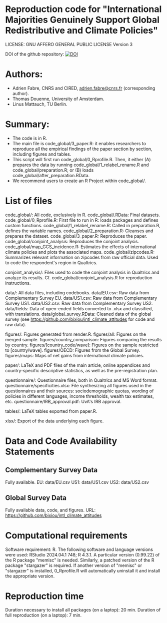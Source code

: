 # Reproduction code for "International Majorities Genuinely Support Global Redistributive and Climate Policies" 

LICENSE: GNU AFFERO GENERAL PUBLIC LICENSE Version 3

DOI of the github repository: [![DOI](https://zenodo.org/badge/702713860.svg)](https://zenodo.org/doi/10.5281/zenodo.11202245)

# Authors:
- Adrien Fabre, CNRS and CIRED, adrien.fabre@cnrs.fr (corresponding author).
- Thomas Douenne, University of Amsterdam.
- Linus Mattauch, TU Berlin.

# Summary:
- The code is in R.
- The main file is code_global/3_paper.R: it enables researchers to reproduce all the empirical findings of the paper section by section, including figures and tables.
- This script will first run code_global/0_Rprofile.R. Then, it either (A) prepares the data by running code_global/1_relabel_rename.R and code_global/preparation.R; or (B) loads code_global/after_preparation.RData.
- We recommend users to create an R Project within code_global/.

# List of files
code_global/: All code, exclusively in R.
code_global/.RData: Final datasets.
code_global/0_Rprofile.R: First file to run in R: loads packages and defines custom functions.
code_global/1_relabel_rename.R: Called in preparation.R, defines the variable names.
code_global/2_preparation.R: Cleanses and prepares the dataset.
code_global/3_paper.R: Reproduces the paper.
code_global/conjoint_analysis: Reproduces the conjoint analysis.
code_global/map_GCS_incidence.R: Estimates the effects of international climate policies and plots the associated maps.
code_global/zipcodes.R: Summarizes relevant information on zipcodes from raw official data. Used to code the respondent's region in Qualtrics.

conjoint_analysis/: Files used to code the conjoint analysis in Qualtrics and analyze its results. Cf. code_global/conjoint_analysis.R for reproduction instructions.

data/: All data files, including codebooks.
data/EU.csv: Raw data from Complementary Survey EU.
data/US1.csv: Raw data from Complementary Survey US1.
data/US2.csv: Raw data from Complementary Survey US2.
data/fields: Data of open-ended fields converted to .xlsx and classified, with translations.
data/global_survey.RData: Cleaned data of the global survey (see https://github.com/bixiou/intl_climate_attitudes for code and raw data).

figures/: Figures generated from render.R.
figures/all: Figures on the merged sample.
figures/country_comparison: Figures comparing the results by country.
figures/[country_code/wave]: Figures on the sample restricted to [country/wave].
figures/OECD: Figures from the Global Survey.
figures/maps: Maps of net gains from international climate policies.

paper/: LaTeX and PDF files of the main article, online appendices and country-specific descriptive statistics, as well as the pre-registration plan.

questionnaire/: Questionnaire files, both in Qualtrics and MS Word format.
questionnaire/specificities.xlsx: File synthesizing all figures used in the questionnaires and their sources: sociodemographic quotas, wording of policies in different languages, income thresholds, wealth tax estimates, etc.
questionnaire/IRB_approval.pdf: UvA's IRB approval.

tables/: LaTeX tables exported from paper.R.

xlsx/: Export of the data underlying each figure.

# Data and Code Availability Statements
## Complementary Survey Data
Fully available. 
EU: data/EU.csv
US1: data/US1.csv
US2: data/US2.csv

## Global Survey Data
Fully available data, code, and figures.
URL: https://github.com/bixiou/intl_climate_attitudes


# Computational requirements
Software requirement: R.
The following software and language versions were used: RStudio 2024.04.1 748; R 4.3.1.
A particular version (0.99.22) of the R package "memisc" is needed. Similarly, a patched version of the R package "stargazer" is required. If another version of "memisc" or "stargazer" is installed, 0_Rprofile.R will automatically uninstall it and install the appropriate version.

# Reproduction time
Duration necessary to install all packages (on a laptop): 20 min.
Duration of full reproduction (on a laptop): 7 min.